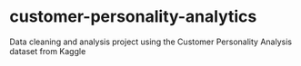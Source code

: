 # customer-personality-analytics
Data cleaning and analysis project using the Customer Personality Analysis dataset from Kaggle
